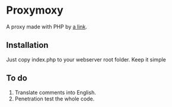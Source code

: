 # Proxymoxy
A proxy made with PHP by [a link](kaikkitietokoneista.net).

## Installation

Just copy index.php to your webserver root folder. Keep it simple

## To do

1. Translate comments into English.
2. Penetration test the whole code.

